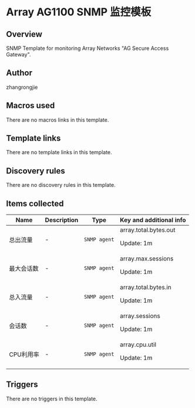 # Array AG1100 SNMP 监控模板

## Overview

SNMP Template for monitoring Array Networks "AG Secure Access Gateway".



## Author

zhangrongjie

## Macros used

There are no macros links in this template.

## Template links

There are no template links in this template.

## Discovery rules

There are no discovery rules in this template.

## Items collected

|Name|Description|Type|Key and additional info|
|----|-----------|----|----|
|总出流量|<p>-</p>|`SNMP agent`|array.total.bytes.out<p>Update: 1m</p>|
|最大会话数|<p>-</p>|`SNMP agent`|array.max.sessions<p>Update: 1m</p>|
|总入流量|<p>-</p>|`SNMP agent`|array.total.bytes.in<p>Update: 1m</p>|
|会话数|<p>-</p>|`SNMP agent`|array.sessions<p>Update: 1m</p>|
|CPU利用率|<p>-</p>|`SNMP agent`|array.cpu.util<p>Update: 1m</p>|
## Triggers

There are no triggers in this template.

